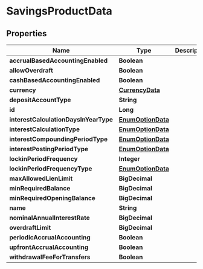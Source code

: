 

# SavingsProductData


## Properties

| Name | Type | Description | Notes |
|------------ | ------------- | ------------- | -------------|
|**accrualBasedAccountingEnabled** | **Boolean** |  |  [optional] |
|**allowOverdraft** | **Boolean** |  |  [optional] |
|**cashBasedAccountingEnabled** | **Boolean** |  |  [optional] |
|**currency** | [**CurrencyData**](CurrencyData.md) |  |  [optional] |
|**depositAccountType** | **String** |  |  [optional] |
|**id** | **Long** |  |  [optional] |
|**interestCalculationDaysInYearType** | [**EnumOptionData**](EnumOptionData.md) |  |  [optional] |
|**interestCalculationType** | [**EnumOptionData**](EnumOptionData.md) |  |  [optional] |
|**interestCompoundingPeriodType** | [**EnumOptionData**](EnumOptionData.md) |  |  [optional] |
|**interestPostingPeriodType** | [**EnumOptionData**](EnumOptionData.md) |  |  [optional] |
|**lockinPeriodFrequency** | **Integer** |  |  [optional] |
|**lockinPeriodFrequencyType** | [**EnumOptionData**](EnumOptionData.md) |  |  [optional] |
|**maxAllowedLienLimit** | **BigDecimal** |  |  [optional] |
|**minRequiredBalance** | **BigDecimal** |  |  [optional] |
|**minRequiredOpeningBalance** | **BigDecimal** |  |  [optional] |
|**name** | **String** |  |  [optional] |
|**nominalAnnualInterestRate** | **BigDecimal** |  |  [optional] |
|**overdraftLimit** | **BigDecimal** |  |  [optional] |
|**periodicAccrualAccounting** | **Boolean** |  |  [optional] |
|**upfrontAccrualAccounting** | **Boolean** |  |  [optional] |
|**withdrawalFeeForTransfers** | **Boolean** |  |  [optional] |



